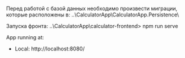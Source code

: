 Перед работой с базой данных необходимо произвести миграции, которые расположены в:
..\CalculatorApp\CalculatorApp.Persistence\

Запуска фронта: 
..\CalculatorApp\calculator-frontend> npm run serve

App running at:
  - Local:   http://localhost:8080/
